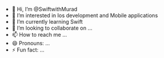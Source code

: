 - 👋 Hi, I’m @SwiftwithMurad
- 👀 I’m interested in Ios development and Mobile applications
- 🌱 I’m currently learning Swift
- 💞️ I’m looking to collaborate on ...
- 📫 How to reach me ...
- 😄 Pronouns: ...
- ⚡ Fun fact: ...

<!---
SwiftwithMurad/SwiftwithMurad is a ✨ special ✨ repository because its `README.md` (this file) appears on your GitHub profile.
You can click the Preview link to take a look at your changes.
--->
